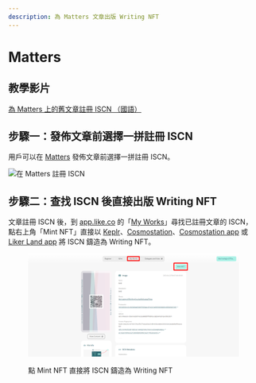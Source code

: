 ```yaml
---
description: 為 Matters 文章出版 Writing NFT
---
```


# Matters

## 教學影片

[為 Matters 上的舊文章註冊 ISCN （國語）](https://www.youtube.com/watch?v=y0\_mmmIqp3E)

## 步驟一：發佈文章前選擇一拼註冊 ISCN

用戶可以在 [Matters](../../../user-guide/creator/matters.md) 發佈文章前選擇一拼註冊 ISCN。

![在 Matters 註冊 ISCN](<../../../.gitbook/assets/NFT Portal ISCN 1 (1).png>)

## 步驟二：查找 ISCN 後直接出版 Writing NFT

文章註冊 ISCN 後，到 [app.like.co](https://app.like.co/) 的「[My Works](https://app.like.co/works)」尋找已註冊文章的 ISCN，點右上角「Mint NFT」直接以 [Keplr](../../../user-guide/liker-id/register-with-keplr.md)、[Cosmostation](cosmostation-app.md)、[Cosmostation app](cosmostation.md) 或 [Liker Land app](liker-land-app.md) 將 ISCN 鑄造為 Writing NFT。

<figure><img src="../../../.gitbook/assets/NFT Portal ISCN 4.png" alt=""><figcaption><p>點 Mint NFT 直接將 ISCN 鑄造為 Writing NFT</p></figcaption></figure>
